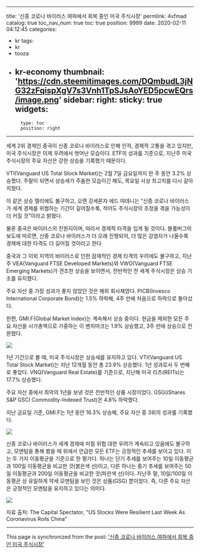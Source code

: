 
---
title: '신종 코로나 바이러스 여파에서 회복 중인 미국 주식시장'
permlink: 4vfmad
catalog: true
toc_nav_num: true
toc: true
position: 9999
date: 2020-02-11 04:12:45
categories:
- kr
tags:
- kr
- tooza
- kr-economy
thumbnail: 'https://cdn.steemitimages.com/DQmbudL3jNG32zFqispXgV7s3Vnh1TpSJsAoYED5pcwEQrs/image.png'
sidebar:
    right:
        sticky: true
widgets:
    -
        type: toc
        position: right
---


세계 2위 경제인 중국이 신종 코로나 바이러스로 인해 인적, 경제적 고통을 겪고 있지만, 미국 주식시장은 이제 우려에서 벗어난 모습이다. ETF의 성과를 기준으로, 지난주 미국 주식시장의 주요 자산은 강한 상승을 기록했기 때문이다.


VTI(Vanguard US Total Stock Market)는 2월 7일 금요일까지 한 주 동안 3.2% 상승했다. 주말이 되면서 상승세가 주춤한 모습이긴 해도, 목요일 사상 최고치를 다시 갈아 치웠다.


이 같은 상승 랠리에도 불구하고, 오랜 강세론자 에드 야데니는 “신종 코로나 바이러스가 세계 경제를 위협하는 기간이 길어질수록, 적어도 주식시장의 조정을 겪을 가능성이 더 커질 것”이라고 밝혔다.


물론 중국은 바이러스의 진원지이며, 따라서 경제적 타격을 입게 될 것이다. 블룸버그의 보도에 따르면, 신종 코로나 바이러스가 더 오래 진행되어, 더 많은 감염자가 나올수록 경제에 대한 타격도 더 길어질 것이라고 한다.


중국과 그 이외 지역의 바이러스로 인한 잠재적인 경제 타격의 우려에도 불구하고, 지난주 VEA(Vanguard FTSE Developed Markets)와 VWO(Vanguard FTSE Emerging Markets)가 견조한 상승을 보이면서, 전반적인 전 세계 주식시장은 상승 기조를 유지했다.


주요 자산 중 가장 성과가 좋지 않았던 것은 해외 회사채였다. PICB(Invesco International Corporate Bond)는 1.5% 하락해, 4주 만에 처음으로 하락으로 돌아섰다.


한편, GMI.F(Global Market Index)는 계속해서 상승 중이다. 현금을 제외한 모든 주요 자산을 시가총액으로 가중하는 이 벤치마크는 1.9% 상승했고, 3주 만에 상승으로 전환했다.


![](https://cdn.steemitimages.com/DQmbudL3jNG32zFqispXgV7s3Vnh1TpSJsAoYED5pcwEQrs/image.png)


1년 기간으로 볼 때, 미국 주식시장은 상승세를 유지하고 있다. VTI(Vanguard US Total Stock Market)는 지난 12개월 동안 총 23.9% 상승했다. 1년 성과로서 두 번째로 좋았다. VNQ(Vanguard Real Estate)를 기준으로, 지난해 미국 리츠(REITs)는 17.7% 상승했다.


주요 자산 중에서 최악의 1년을 보낸 것은 전반적인 상품 시장이었다. GSG(iShares S&P GSCI Commodity-Indexed Trust)은 4.8% 하락했다.


지난 금요일 기준, GMI.F는 1년 동안 16.3% 상승해, 주요 자산 중 3위의 성과를 기록했다.


![](https://cdn.steemitimages.com/DQman3FZUzS7HrZVqiPJPAf5P5VhvfrPN6f3Y4QSYuTWBcf/image.png)


신종 코로나 바이러스가 세계 경제에 미칠 위험 대한 우려가 계속되고 있음에도 불구하고, 모멘텀을 통해 봤을 때 위에서 언급한 모든 ETF는 긍정적인 추세를 보이고 있다. 이는 두 가지 이동평균을 기준으로 한 평가다. 하나는 단기 추세를 보여주는 10일 이동평균과 100일 이동평균을 비교한 것(붉은색 선)이고, 다른 하나는 중기 추세를 보여주는 50일 이동평균과 200일 이동평균을 비교한 것(파란색 선)이다. 지난주 말, 10일/100일 이동평균 상 유일하게 약세 모멘텀을 보인 것은 상품(GSG) 뿐이었다. 즉, 다른 주요 자산은 긍정적인 모멘텀을 유지하고 있다는 의미다.


![](https://cdn.steemitimages.com/DQmUum1p6bnS7xvnzB459GgzqdV9nJcAm7u8eeS4UFAvMny/image.png)


자료 출처: The Capital Spectator, "US Stocks Were Resilient Last Week As Coronavirus Roils China"

- - -

This page is synchronized from the post: ['신종 코로나 바이러스 여파에서 회복 중인 미국 주식시장'](https://steemit.com/@pius.pius/4vfmad)
